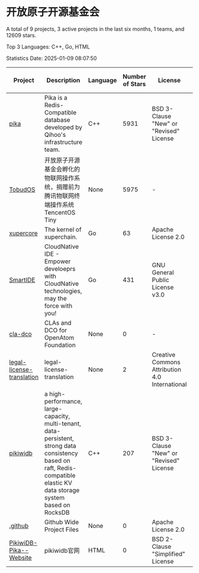 # 开放原子开源基金会

A total of 9 projects, 3 active projects in the last six months, 1 teams, and 12609 stars.

Top 3 Languages: C++, Go, HTML

Statistics Date: 2025-01-09 08:07:50

| Project | Description | Language | Number of Stars | License | Creation Date | Last Updated Date | Last Pushed Date |
| --- | --- | --- | --- | --- | --- | --- | --- |
| [pika](https://github.com/OpenAtomFoundation/pika) | Pika is a Redis-Compatible database developed by Qihoo's infrastructure team. | C++ | 5931 | BSD 3-Clause "New" or "Revised" License | 2014-11-03 | 2025-01-09 | 2025-01-08 |
| [TobudOS](https://github.com/OpenAtomFoundation/TobudOS) | 开放原子开源基金会孵化的物联网操作系统，捐赠前为腾讯物联网终端操作系统TencentOS Tiny | None | 5975 | - | 2019-08-23 | 2025-01-05 | 2024-02-02 |
| [xupercore](https://github.com/OpenAtomFoundation/xupercore) | The kernel of xuperchain. | Go | 63 | Apache License 2.0 | 2020-08-14 | 2024-11-20 | 2024-05-21 |
| [SmartIDE](https://github.com/OpenAtomFoundation/SmartIDE) | CloudNative IDE - Empower develoeprs with CloudNative technologies, may the force with you! | Go | 431 | GNU General Public License v3.0 | 2021-09-21 | 2025-01-01 | 2023-10-23 |
| [cla-dco](https://github.com/OpenAtomFoundation/cla-dco) | CLAs and DCO for OpenAtom Foundation | None | 0 | - | 2022-05-09 | 2022-05-25 | 2023-04-18 |
| [legal-license-translation](https://github.com/OpenAtomFoundation/legal-license-translation) | legal-license-translation | None | 2 | Creative Commons Attribution 4.0 International | 2022-11-10 | 2024-08-30 | 2024-03-01 |
| [pikiwidb](https://github.com/OpenAtomFoundation/pikiwidb) | a high-performance, large-capacity, multi-tenant, data-persistent, strong data consistency based on raft, Redis-compatible elastic KV data storage system based on RocksDB | C++ | 207 | BSD 3-Clause "New" or "Revised" License | 2023-10-11 | 2024-12-20 | 2024-10-31 |
| [.github](https://github.com/OpenAtomFoundation/.github) | Github Wide Project Files | None | 0 | Apache License 2.0 | 2023-11-22 | 2023-11-22 | 2023-11-27 |
| [PikiwiDB-Pika--Website](https://github.com/OpenAtomFoundation/PikiwiDB-Pika--Website) | pikiwidb官网 | HTML | 0 | BSD 2-Clause "Simplified" License | 2024-09-03 | 2024-11-25 | 2024-11-25 |
